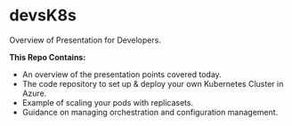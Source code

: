 # devsK8s
Overview of Presentation for Developers. 

**This Repo Contains:**

- An overview of the presentation points covered today.
- The code repository to set up & deploy your own Kubernetes Cluster in Azure.
- Example of scaling your pods with replicasets.
- Guidance on managing orchestration and configuration management.





